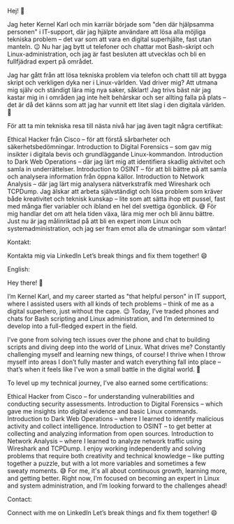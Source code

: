 Hej! 👋

Jag heter Kernel Karl och min karriär började som "den där hjälpsamma personen" i IT-support, där jag hjälpte användare att lösa alla möjliga tekniska problem – det var som att vara en digital superhjälte, fast utan manteln. 😉 Nu har jag bytt ut telefoner och chattar mot Bash-skript och Linux-administration, och jag är fast besluten att utvecklas och bli en fullfjädrad expert på området.

Jag har gått från att lösa tekniska problem via telefon och chatt till att bygga skript och verkligen dyka ner i Linux-världen. Vad driver mig? Att utmana mig själv och ständigt lära mig nya saker, såklart! Jag trivs bäst när jag kastar mig in i områden jag inte helt behärskar och ser allting falla på plats – det är då det känns som att jag har vunnit ett litet slag i den digitala världen. 🚀

För att ta min tekniska resa till nästa nivå har jag även tagit några certifikat:

Ethical Hacker från Cisco – för att förstå sårbarheter och säkerhetsbedömningar.
Introduction to Digital Forensics – som gav mig insikter i digitala bevis och grundläggande Linux-kommandon.
Introduction to Dark Web Operations – där jag lärt mig att identifiera skadlig aktivitet och samla in underrättelser.
Introduction to OSINT – för att bli bättre på att samla och analysera information från öppna källor.
Introduction to Network Analysis – där jag lärt mig analysera nätverkstrafik med Wireshark och TCPDump.
Jag älskar att arbeta självständigt och lösa problem som kräver både kreativitet och teknisk kunskap – lite som att sätta ihop ett pussel, fast med många fler variabler och ibland en hel del svettiga ögonblick. 😅 För mig handlar det om att hela tiden växa, lära mig mer och bli ännu bättre. Just nu är jag målinriktad på att bli en expert inom Linux och systemadministration, och jag ser fram emot alla de utmaningar som väntar!

Kontakt:

Kontakta mig via LinkedIn
Let’s break things and fix them together! 😄

English:

Hey there! 👋

I’m Kernel Karl, and my career started as "that helpful person" in IT support, where I assisted users with all kinds of tech problems – think of me as a digital superhero, just without the cape. 😉 Today, I’ve traded phones and chats for Bash scripting and Linux administration, and I’m determined to develop into a full-fledged expert in the field.

I’ve gone from solving tech issues over the phone and chat to building scripts and diving deep into the world of Linux. What drives me? Constantly challenging myself and learning new things, of course! I thrive when I throw myself into areas I don’t fully master and watch everything fall into place – that’s when it feels like I’ve won a small battle in the digital world. 🚀

To level up my technical journey, I’ve also earned some certifications:

Ethical Hacker from Cisco – for understanding vulnerabilities and conducting security assessments.
Introduction to Digital Forensics – which gave me insights into digital evidence and basic Linux commands.
Introduction to Dark Web Operations – where I learned to identify malicious activity and collect intelligence.
Introduction to OSINT – to get better at collecting and analyzing information from open sources.
Introduction to Network Analysis – where I learned to analyze network traffic using Wireshark and TCPDump.
I enjoy working independently and solving problems that require both creativity and technical knowledge – like putting together a puzzle, but with a lot more variables and sometimes a few sweaty moments. 😅 For me, it's all about continuous growth, learning more, and getting better. Right now, I’m focused on becoming an expert in Linux and system administration, and I’m looking forward to the challenges ahead!

Contact:

Connect with me on LinkedIn
Let’s break things and fix them together! 😄
